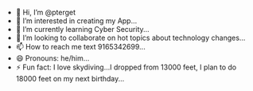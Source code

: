 - 👋 Hi, I’m @pterget
- 👀 I’m interested in creating my App...
- 🌱 I’m currently learning Cyber Security...
- 💞️ I’m looking to collaborate on hot topics about technology changes...
- 📫 How to reach me text 9165342699...
- 😄 Pronouns: he/him...
- ⚡ Fun fact: I love skydiving...I dropped from 13000 feet, I plan to do 18000 feet on my next birthday...

<!---
pterget/pterget is a ✨ special ✨ repository because its `README.md` (this file) appears on your GitHub profile.
You can click the Preview link to take a look at your changes.
--->
